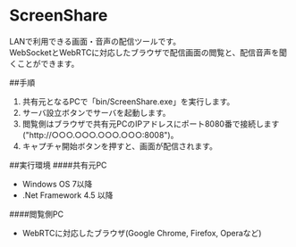 # ScreenShare
LANで利用できる画面・音声の配信ツールです。  
WebSocketとWebRTCに対応したブラウザで配信画面の閲覧と、配信音声を聞くことができます。


##手順
1. 共有元となるPCで「bin/ScreenShare.exe」を実行します。
2. サーバ設立ボタンでサーバを起動します。
3. 閲覧側はブラウザで共有元PCのIPアドレスにポート8080番で接続します("http://○○○.○○○.○○○.○○○:8008")。
4. キャプチャ開始ボタンを押すと、画面が配信されます。


##実行環境
####共有元PC
* Windows OS 7以降
* .Net Framework 4.5 以降

####閲覧側PC
* WebRTCに対応したブラウザ(Google Chrome, Firefox, Operaなど)

